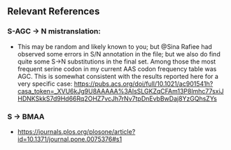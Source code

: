 
## Relevant References


### S-AGC -> N mistranslation:

* This may be random and likely known to you; but @Sina Rafiee had
observed some errors in S/N annotation in the file; but we also do
find quite some S->N substitutions in the final set. Among those the
most frequent serine codon in my current AAS codon frequency table was
AGC. This is somewhat consistent with the results reported here for a
very specific case:
https://pubs.acs.org/doi/full/10.1021/ac901541h?casa_token=_XVU6kJg9U8AAAAA%3AIsSLGKZqCFAm13P8lmhc77sxiJHDNKSkkS7d9Hd66Rq2OHZ7vcJh7rNv7tpDnEvbBwDaj8YzGQhsZYs

### S -> BMAA

* https://journals.plos.org/plosone/article?id=10.1371/journal.pone.0075376#s1
